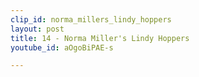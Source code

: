 ```yaml
---
clip_id: norma_millers_lindy_hoppers
layout: post
title: 14 - Norma Miller's Lindy Hoppers
youtube_id: aOgoBiPAE-s

---
```


